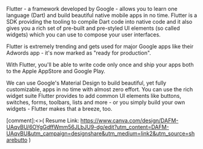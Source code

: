 Flutter - a framework developed by Google - allows you to learn one language (Dart) and build beautiful native mobile apps in no time. Flutter is a SDK providing the tooling to compile Dart code into native code and it also gives you a rich set of pre-built and pre-styled UI elements (so called widgets) which you can use to compose your user interfaces.

Flutter is extremely trending and gets used for major Google apps like their Adwords app - it's now marked as "ready for production".

With Flutter, you'll be able to write code only once and ship your apps both to the Apple AppStore and Google Play.

We can use Google's Material Design to build beautiful, yet fully customizable, apps in no time with almost zero effort. You can use the rich widget suite Flutter provides to add common UI elements like buttons, switches, forms, toolbars, lists and more - or you simply build your own widgets - Flutter makes that a breeze, too.



[comment]:<>( Resume Link: https://www.canva.com/design/DAFM-UAqvBU/6OYgGdffWmm56JLbJU9-dg/edit?utm_content=DAFM-UAqvBU&utm_campaign=designshare&utm_medium=link2&utm_source=sharebutto )
